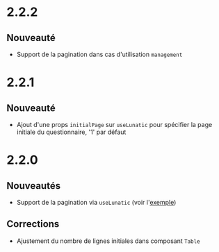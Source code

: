 # 2.2.2

## Nouveauté

- Support de la pagination dans cas d'utilisation `management`

# 2.2.1

## Nouveauté

- Ajout d'une props `initialPage` sur `useLunatic` pour spécifier la page initiale du questionnaire, '1' par défaut

# 2.2.0

## Nouveautés

- Support de la pagination via `useLunatic` (voir l'[exemple](../pagination.md))

## Corrections

- Ajustement du nombre de lignes initiales dans composant `Table`
